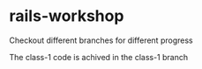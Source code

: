 # rails-workshop

Checkout different branches for different progress

The class-1 code is achived in the class-1 branch